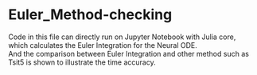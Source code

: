 # Euler_Method-checking  
Code in this file can directly run on Jupyter Notebook with Julia core,  
which calculates the Euler Integration for the Neural ODE.  
And the comparison between Euler Integration and other method such as Tsit5 is shown to illustrate the time accuracy. 
